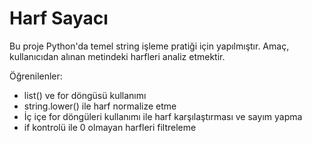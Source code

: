 # Harf Sayacı

Bu proje Python'da temel string işleme pratiği için yapılmıştır.
Amaç, kullanıcıdan alınan metindeki harfleri analiz etmektir.

Öğrenilenler:
- list() ve for döngüsü kullanımı
- string.lower() ile harf normalize etme
- İç içe for döngüleri kullanımı ile harf karşılaştırması ve sayım yapma
- if kontrolü ile 0 olmayan harfleri filtreleme

